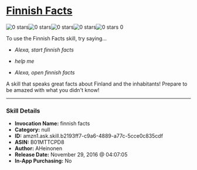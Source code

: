 # [Finnish Facts](http://alexa.amazon.com/#skills/amzn1.ask.skill.b2193ff7-c9a6-4889-a77c-5cce0c835cdf)
![0 stars](../../images/ic_star_border_black_18dp_1x.png)![0 stars](../../images/ic_star_border_black_18dp_1x.png)![0 stars](../../images/ic_star_border_black_18dp_1x.png)![0 stars](../../images/ic_star_border_black_18dp_1x.png)![0 stars](../../images/ic_star_border_black_18dp_1x.png) 0

To use the Finnish Facts skill, try saying...

* *Alexa, start finnish facts*

* *help me*

* *Alexa, open finnish facts*

A skill that speaks great facts about Finland and the inhabitants! Prepare to be amazed with what you didn't know!

***

### Skill Details

* **Invocation Name:** finnish facts
* **Category:** null
* **ID:** amzn1.ask.skill.b2193ff7-c9a6-4889-a77c-5cce0c835cdf
* **ASIN:** B01MTTCPD8
* **Author:** AHeinonen
* **Release Date:** November 29, 2016 @ 04:07:05
* **In-App Purchasing:** No
